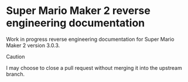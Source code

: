 # Super Mario Maker 2 reverse engineering documentation

Work in progress reverse engineering documentation for Super Mario Maker 2 version 3.0.3.

> [!CAUTION]
> I may choose to close a pull request without merging it into the upstream branch.

